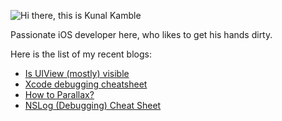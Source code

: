 
![Hi there, this is Kunal Kamble](https://github.com/rational-kunal/rational-kunal/assets/28783605/63b346d1-112f-4e40-9263-ad36f58f28f2)

Passionate iOS developer here, who likes to get his hands dirty.

Here is the list of my recent blogs:
- [Is UIView (mostly) visible](https://dev.to/rationalkunal/is-uiview-mostly-visible-59jf)
- [Xcode debugging cheatsheet](https://dev.to/rationalkunal/xcode-debugging-cheatsheet-10ib)
- [How to Parallax?](https://dev.to/rationalkunal/how-to-parallax-1gh3)
- [NSLog (Debugging) Cheat Sheet](https://dev.to/rationalkunal/nslog-debugging-cheat-sheet-100d)


<!--
**rational-kunal/rational-kunal** is a ✨ _special_ ✨ repository because its `README.md` (this file) appears on your GitHub profile.

Here are some ideas to get you started:

- 🔭 I’m currently working on ...
- 🌱 I’m currently learning ...
- 👯 I’m looking to collaborate on ...
- 🤔 I’m looking for help with ...
- 💬 Ask me about ...
- 📫 How to reach me: ...
- 😄 Pronouns: ...
- ⚡ Fun fact: ...
-->
